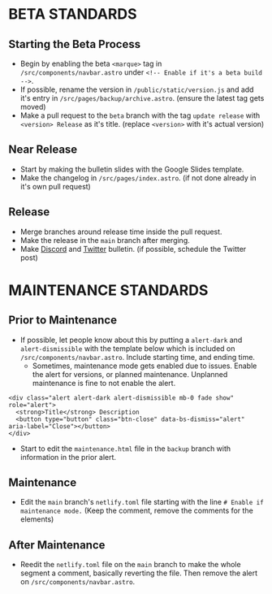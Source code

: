 # BETA STANDARDS
## Starting the Beta Process
* Begin by enabling the beta `<marque>` tag in `/src/components/navbar.astro` under `<!-- Enable if it's a beta build -->`.
* If possible, rename the version in `/public/static/version.js` and add it's entry in `/src/pages/backup/archive.astro`. (ensure the latest tag gets moved)
* Make a pull request to the `beta` branch with the tag `update release` with `<version> Release` as it's title. (replace `<version>` with it's actual version)
## Near Release
* Start by making the bulletin slides with the Google Slides template.
* Make the changelog in `/src/pages/index.astro`. (if not done already in it's own pull request)
## Release
* Merge branches around release time inside the pull request.
* Make the release in the `main` branch after merging.
* Make [Discord](https://discord.gg/pgGfhDVrmS) and [Twitter](https://twitter.com/ATProductsLLC) bulletin. (if possible, schedule the Twitter post)
# MAINTENANCE STANDARDS
## Prior to Maintenance
* If possible, let people know about this by putting a `alert-dark` and `alert-dismissible` with the template below which is included on `/src/components/navbar.astro`. Include starting time, and ending time. 
  * Sometimes, maintenance mode gets enabled due to issues. Enable the alert for versions, or planned maintenance. Unplanned maintenance is fine to not enable the alert.
```
<div class="alert alert-dark alert-dismissible mb-0 fade show" role="alert">
  <strong>Title</strong> Description
  <button type="button" class="btn-close" data-bs-dismiss="alert" aria-label="Close"></button>
</div> 
```
* Start to edit the `maintenance.html` file in the `backup` branch with information in the prior alert.
## Maintenance
* Edit the `main` branch's `netlify.toml` file starting with the line `# Enable if maintenance mode.` (Keep the comment, remove the comments for the elements)
## After Maintenance
* Reedit the `netlify.toml` file on the `main` branch to make the whole segment a comment, basically reverting the file. Then remove the alert on `/src/components/navbar.astro`.
